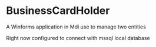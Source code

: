 # BusinessCardHolder
A Winforms application in Mdi use to manage two entities

Right now configured to connect with mssql local database
